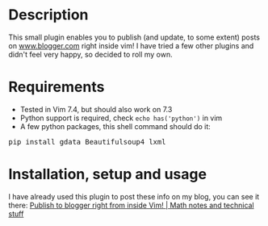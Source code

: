 # Description

This small plugin enables you to publish (and update, to some extent) posts on www.blogger.com right inside vim! I have tried a few other plugins and didn't feel very happy, so decided to roll my own.

# Requirements

* Tested in Vim 7.4, but should also work on 7.3
* Python support is required, check `echo has('python')` in vim
* A few python packages, this shell command should do it:

<pre>
pip install gdata Beautifulsoup4 lxml
</pre>

# Installation, setup and usage

I have already used this plugin to post these info on my blog, you can see it there:  <a href="http://www.kaiyin.co.vu/2014/07/publish-to-blogger-right-from-inside-vim.html">Publish to blogger right from inside Vim! | Math notes and technical stuff</a>
